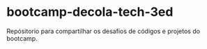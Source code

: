 # bootcamp-decola-tech-3ed
Repósitorio para compartilhar os desafios de códigos e projetos do bootcamp.
